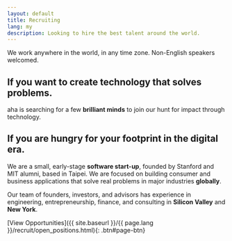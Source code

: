```yaml
---
layout: default
title: Recruiting
lang: my
description: Looking to hire the best talent around the world.
---
```




We work anywhere in the world, in any time zone. Non-English speakers welcomed.

## If you want to create technology that solves problems.

aha is searching for a few **brilliant minds** to join our hunt for impact through technology.

## If you are hungry for your footprint in the digital era.

We are a small, early-stage **software start-up**, founded by Stanford and MIT alumni, based in Taipei. We are focused on building consumer and business applications that solve real problems in major industries **globally**.

Our team of founders, investors, and advisors has experience in engineering, entrepreneurship, finance, and consulting in **Silicon Valley** and **New York**.

[View Opportunities]({{ site.baseurl }}/{{ page.lang }}/recruit/open_positions.html){: .btn#page-btn}

<br>

